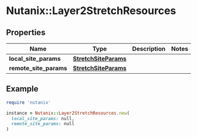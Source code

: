 # Nutanix::Layer2StretchResources

## Properties

| Name | Type | Description | Notes |
| ---- | ---- | ----------- | ----- |
| **local_site_params** | [**StretchSiteParams**](StretchSiteParams.md) |  |  |
| **remote_site_params** | [**StretchSiteParams**](StretchSiteParams.md) |  |  |

## Example

```ruby
require 'nutanix'

instance = Nutanix::Layer2StretchResources.new(
  local_site_params: null,
  remote_site_params: null
)
```

